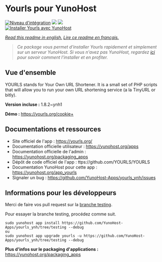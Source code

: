 # Yourls pour YunoHost

[![Niveau d'intégration](https://dash.yunohost.org/integration/yourls.svg)](https://dash.yunohost.org/appci/app/yourls) ![](https://ci-apps.yunohost.org/ci/badges/yourls.status.svg) ![](https://ci-apps.yunohost.org/ci/badges/yourls.maintain.svg)  
[![Installer Yourls avec YunoHost](https://install-app.yunohost.org/install-with-yunohost.svg)](https://install-app.yunohost.org/?app=yourls)

*[Read this readme in english.](./README.md)*
*[Lire ce readme en français.](./README_fr.md)*

> *Ce package vous permet d'installer Yourls rapidement et simplement sur un serveur YunoHost.
Si vous n'avez pas YunoHost, regardez [ici](https://yunohost.org/#/install) pour savoir comment l'installer et en profiter.*

## Vue d'ensemble

YOURLS stands for Your Own URL Shortener. It is a small set of PHP scripts that will allow you to run your own URL shortening service (a la TinyURL or bitly).

**Version incluse :** 1.8.2~ynh1

**Démo :** https://yourls.org/cookie+

## Documentations et ressources

* Site officiel de l'app : https://yourls.org/
* Documentation officielle utilisateur : https://yunohost.org/apps
* Documentation officielle de l'admin : https://yunohost.org/packaging_apps
* Dépôt de code officiel de l'app : ttps://github.com/YOURLS/YOURLS
* Documentation YunoHost pour cette app : https://yunohost.org/app_yourls
* Signaler un bug : https://github.com/YunoHost-Apps/yourls_ynh/issues

## Informations pour les développeurs

Merci de faire vos pull request sur la [branche testing](https://github.com/YunoHost-Apps/yourls_ynh/tree/testing).

Pour essayer la branche testing, procédez comme suit.
```
sudo yunohost app install https://github.com/YunoHost-Apps/yourls_ynh/tree/testing --debug
ou
sudo yunohost app upgrade yourls -u https://github.com/YunoHost-Apps/yourls_ynh/tree/testing --debug
```

**Plus d'infos sur le packaging d'applications :** https://yunohost.org/packaging_apps